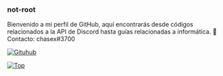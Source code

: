 ### not-root
Bienvenido a mi perfil de GitHub, aquí encontrarás desde códigos relacionados a la API de Discord hasta guías relacionadas a informática.
💬 Contacto: chasex#3700

[![Gituhub](https://github-readme-stats.vercel.app/api?username=not-root&show_icons=true&theme=cobalt)](https://github.com/anuraghazra/github-readme-stats)

[![Top](https://github-readme-stats.vercel.app/api/top-langs/?username=not-root&exclude_repo=eslint-config&theme=cobalt)](https://github.com/anuraghazra/github-readme-stats)
<!--
**not-root/not-root** is a ✨ _special_ ✨ repository because its `README.md` (this file) appears on your GitHub profile.

Here are some ideas to get you started:

- 🔭 I’m currently working on ...
- 🌱 I’m currently learning ...
- 👯 I’m looking to collaborate on ...
- 🤔 I’m looking for help with ...
- 💬 Ask me about ...
- 📫 How to reach me: ...
- 😄 Pronouns: ...
- ⚡ Fun fact: ...
-->
